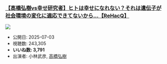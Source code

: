 ### [【高橋弘樹vs幸せ研究者】ヒトは幸せになれない？それは遺伝子が社会環境の変化に適応できてないから...【ReHacQ】](https://www.youtube.com/watch?v=uJkjl0Kh8dQ)
[![](https://img.youtube.com/vi/uJkjl0Kh8dQ/sddefault.jpg)](https://www.youtube.com/watch?v=uJkjl0Kh8dQ)
-   公開日: 2025-07-03
-   視聴数: 243,305
-   **いいね数: 3,791**
-   出演者: 小林武彦, [高橋弘樹](/rehacq_fan/people/高橋弘樹 "wikilink")
